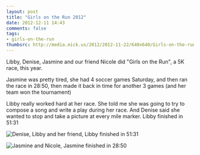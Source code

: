 ```yaml
---
layout: post
title: "Girls on the Run 2012"
date: 2012-12-11 14:43
comments: false
tags: 
- girls-on-the-run
thumbsrc: http://media.eick.us/2012/2012-11-22/640x640/Girls-on-the-run-2.JPG
---
```

Libby, Denise, Jasmine and our friend Nicole did "Girls on the Run", a 5K race, this year. 

Jasmine was pretty tired, she had 4 soccer games Saturday, and then ran the race in 28:50, then made it back in time for another 3 games (and her team won the tournament)

Libby really worked hard at her race.  She told me she was going to try to compose a song and write a play during her race.  And Denise said she wanted to stop and take a picture at every mile marker.  Libby finished in 51:31
 
![Denise, Libby and her friend, Libby finished in 51:31](http://media.eick.us/media/photographs/2012/2012-11-22/Girls-on-the-run-2.JPG)


![Jasmine and Nicole, Jasmine finished in 28:50](http://media.eick.us/media/photographs/2012/2012-11-22/Girls-on-the-run-1.JPG)


